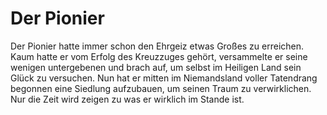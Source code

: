 # Der Pionier



Der Pionier hatte immer schon den Ehrgeiz etwas Großes zu erreichen. Kaum hatte er vom Erfolg des Kreuzzuges gehört, versammelte er seine wenigen untergebenen und brach auf, um selbst im Heiligen Land sein Glück zu versuchen. Nun hat er mitten im Niemandsland voller Tatendrang begonnen eine Siedlung aufzubauen, um seinen Traum zu verwirklichen. Nur die Zeit wird zeigen zu was er wirklich im Stande ist.

